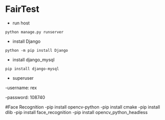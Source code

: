 # FairTest
- run host

`python manage.py runserver`

- install Django

`python -m pip install Django`

- install django_mysql

`pip install django-mysql`

- superuser

-username: rex

-password: 108740

#Face Recognition
-pip install opencv-python
-pip install cmake
-pip install dlib
-pip install face_recognition
-pip install opencv_python_headless
